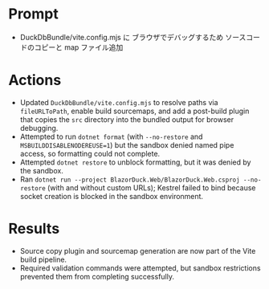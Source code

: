 # Prompt
- DuckDbBundle/vite.config.mjs に ブラウザでデバッグするため ソースコードのコピーと map ファイル追加

# Actions
- Updated `DuckDbBundle/vite.config.mjs` to resolve paths via `fileURLToPath`, enable build sourcemaps, and add a post-build plugin that copies the `src` directory into the bundled output for browser debugging.
- Attempted to run `dotnet format` (with `--no-restore` and `MSBUILDDISABLENODEREUSE=1`) but the sandbox denied named pipe access, so formatting could not complete.
- Attempted `dotnet restore` to unblock formatting, but it was denied by the sandbox.
- Ran `dotnet run --project BlazorDuck.Web/BlazorDuck.Web.csproj --no-restore` (with and without custom URLs); Kestrel failed to bind because socket creation is blocked in the sandbox environment.

# Results
- Source copy plugin and sourcemap generation are now part of the Vite build pipeline.
- Required validation commands were attempted, but sandbox restrictions prevented them from completing successfully.
